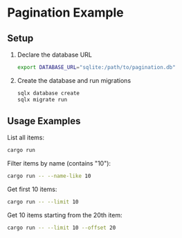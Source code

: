 # Pagination Example

## Setup

1. Declare the database URL

    ```bash
    export DATABASE_URL="sqlite:/path/to/pagination.db"
    ```

2. Create the database and run migrations

    ```bash
    sqlx database create
    sqlx migrate run
    ```

## Usage Examples

List all items:
```bash
cargo run
```

Filter items by name (contains "10"):
```bash
cargo run -- --name-like 10
```

Get first 10 items:
```bash
cargo run -- --limit 10
```

Get 10 items starting from the 20th item:
```bash
cargo run -- --limit 10 --offset 20
```
